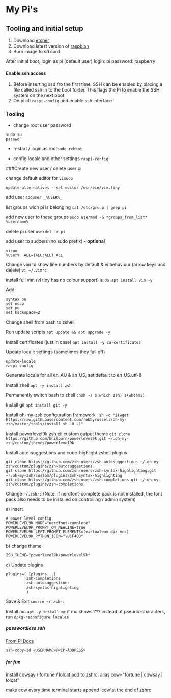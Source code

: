 # My Pi's

## Tooling and initial setup

1. Download [etcher](https://www.balena.io/etcher/)
2. Download latest version of [raspbian](https://www.raspberrypi.org/downloads/raspbian/)
3. Burn image to sd card


After initial boot, login as pi (default user)
login: pi
password: raspberry



#### Enable ssh access

1. Before inserting ssd fro the first time, SSH can be enabled by placing a file called ssh in to the boot folder. This flags the Pi to enable the SSH system on the next boot.
2. On pi cli ``` raspi-config ``` and enable ssh interface


### Tooling

- change root user password
```
sudo su
passwd
```
- restart / login as root```sudo reboot```

- config locale and other settings ```raspi-config```

###Create new user / delete user pi

change default editor for ```visudo```
```
update-alternatives --set editor /usr/bin/vim.tiny
```

add user ```adduser _%USER%_```

list groups wich pi is belonging ```cat /etc/group | grep pi```

add new user to these groups ```sudo usermod -G *groups_from_list* %username%```

delete pi user ```userdel -r pi```

add user to sudoers (no sudo prefix) - **optional**
```
visuo
%user%  ALL=(ALL:ALL) ALL
```

Change vim to show line numbers by default & vi behaviour (arrow keys and delete) ```vi ~/.vimrc```

install full vim (vi tiny has no colour support) ```sudo apt install vim -y```

Add:  
```
syntax on
set nocp
set nu
set backspace=2
```

Change shell from bash to zshell

Run update scripts ```apt update && apt upgrade -y```

Install certificates (just in case) ```apt install -y ca-certificates```

Update locale settings (sometimes they fall off) 
```
update-locale
raspi-config
```
Generate locale for all en_AU & an_US, set default to en_US.utf-8

Install zhell ```apt -y install zsh```

Permanently switch bash to zhell ```chsh -s $(which zsh) $(whoami)```

Install git ```apt install git -y```

Install oh-my-zsh configuration framework ``` sh -c "$(wget https://raw.githubusercontent.com/robbyrussell/oh-my-zsh/master/tools/install.sh -O -)"```

Install powerlevel9k zsh cli custom output theme ```git clone https://github.com/bhilburn/powerlevel9k.git ~/.oh-my-zsh/custom/themes/powerlevel9k```

Install auto-suggestions and code-highlight zshell plugins
```
git clone https://github.com/zsh-users/zsh-autosuggestions ~/.oh-my-zsh/custom/plugins/zsh-autosuggestions
git clone https://github.com/zsh-users/zsh-syntax-highlighting.git ~/.oh-my-zsh/custom/plugins/zsh-syntax-highlighting
git clone https://github.com/zsh-users/zsh-completions.git ~/.oh-my-zsh/custom/plugins/zsh-completions
```

Change ```~/.zshrc``` (Note: if nerdfont-complete pack is not installed, the font pack also needs to be installed on controlling / admin system)

a) insert
```
# power level config
POWERLEVEL9K_MODE="nerdfont-complete"
POWERLEVEL9K_PROMPT_ON_NEWLINE=true
POWERLEVEL9K_LEFT_PROMPT_ELEMENTS=(virtualenv dir vcs)
POWERLEVEL9K_PYTHON_ICON="\U1F40D"
```

b) change theme
```
ZSH_THEME="powerlevel9k/powerlevel9k"
```

c) Update plugins
```
plugins=( [plugins...]
	     zsh-completions
         zsh-autosuggestions
         zsh-syntax-highlighting
         )
```

Save & Exit ```source ~/.zshrc```

Install mc ```apt -y install mc```
if mc shows ??? instead of pseudo-characters, run ```dpkg-reconfigure locales```

##### passwordless ssh 

[From Pi Docs](https://www.raspberrypi.org/documentation/remote-access/ssh/passwordless.md) 
```
ssh-copy-id <USERNAME>@<IP-ADDRESS>
```

##### for fun 
install cowsay / fortune / lolcat
add to zshrc: alias cow="fortune | cowsay | lolcat"

make cow every time terminal starts append 'cow'at the end of zshrc


